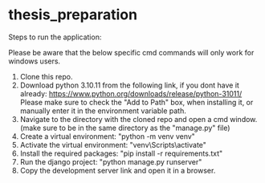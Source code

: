 # thesis_preparation

Steps to run the application: 

Please be aware that the below specific cmd commands will only work for windows users.

1. Clone this repo.
2. Download python 3.10.11 from the following link, if you dont have it already: https://www.python.org/downloads/release/python-31011/
Please make sure to check the "Add to Path" box, when installing it, or manually enter it in the environment variable path.
3. Navigate to the directory with the cloned repo and open a cmd window. (make sure to be in the same directory as the "manage.py" file)
4. Create a virtual environment: "python -m venv venv"
5. Activate the virtual environment: "venv\Scripts\activate"
6. Install the required packages: "pip install -r requirements.txt"
7. Run the django project: "python manage.py runserver" 
8. Copy the development server link and open it in a browser.

